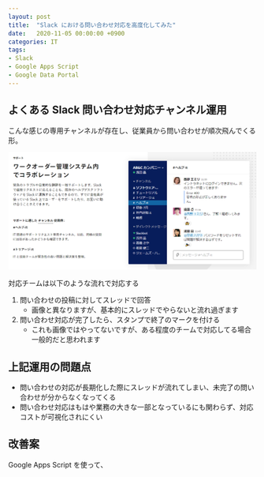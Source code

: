 ```yaml
---
layout: post
title:  "Slack における問い合わせ対応を高度化してみた"
date:   2020-11-05 00:00:00 +0900
categories: IT
tags:
- Slack
- Google Apps Script
- Google Data Portal
---
```


## よくある Slack 問い合わせ対応チャンネル運用

こんな感じの専用チャンネルが存在し、従業員から問い合わせが順次飛んでくる形。

![ITサポート](../assets/images/2020-11-05-it-servicedesk.png)

対応チームは以下のような流れで対応する

1. 問い合わせの投稿に対してスレッドで回答
   - 画像と異なりますが、基本的にスレッドでやらないと流れ過ぎます
2. 問い合わせ対応が完了したら、スタンプで終了のマークを付ける
   - これも画像ではやってないですが、ある程度のチームで対応してる場合一般的だと思われます

## 上記運用の問題点

- 問い合わせの対応が長期化した際にスレッドが流れてしまい、未完了の問い合わせが分からなくなってくる
- 問い合わせ対応はもはや業務の大きな一部となっているにも関わらず、対応コストが可視化されにくい

## 改善案
Google Apps Script を使って、